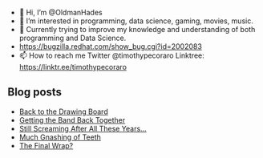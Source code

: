 - 👋 Hi, I’m @OldmanHades
- 👀 I’m interested in programming, data science, gaming, movies, music.
- 🌱 Currently trying to improve my knowledge and understanding of both programming and Data Science.
- https://bugzilla.redhat.com/show_bug.cgi?id=2002083
- 📫 How to reach me Twitter @timothypecoraro
Linktree: https://linktr.ee/timothypecoraro

## Blog posts
<!-- BLOG-POST-LIST:START -->
- [Back to the Drawing Board](https://medium.com/@timothypecoraro/back-to-the-drawing-board-a80061394c8a?source=rss-5097f5c9b801------2)
- [Getting the Band Back Together](https://medium.com/@timothypecoraro/getting-the-band-back-together-8af9281b53e6?source=rss-5097f5c9b801------2)
- [Still Screaming After All These Years…](https://medium.com/@timothypecoraro/still-screaming-after-all-these-years-a6196112499f?source=rss-5097f5c9b801------2)
- [Much Gnashing of Teeth](https://medium.com/@timothypecoraro/much-gnashing-of-teeth-6bdfdb3c88ef?source=rss-5097f5c9b801------2)
- [The Final Wrap?](https://medium.com/@timothypecoraro/the-final-wrap-a42e3913c1?source=rss-5097f5c9b801------2)
<!-- BLOG-POST-LIST:END -->
